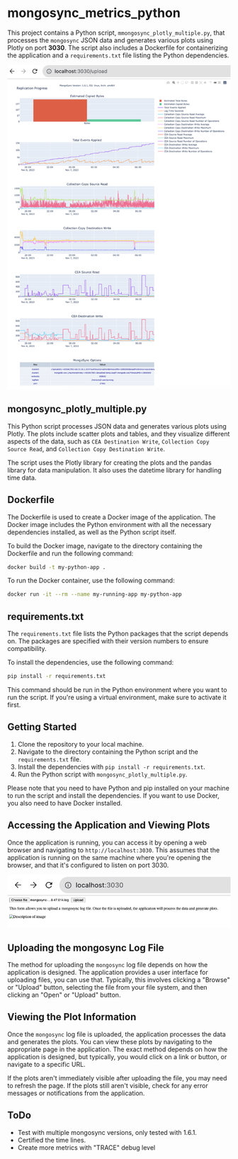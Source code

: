 # mongosync_metrics_python

This project contains a Python script, `mmongosync_plotly_multiple.py`, that processes the `mongosync` JSON data and generates various plots using Plotly on port **3030**. The script also includes a Dockerfile for containerizing the application and a `requirements.txt` file listing the Python dependencies.

![Alt text for image 1](static/image-1.png)

## mongosync_plotly_multiple.py

This Python script processes JSON data and generates various plots using Plotly. The plots include scatter plots and tables, and they visualize different aspects of the data, such as `CEA Destination Write`, `Collection Copy Source Read`, and `Collection Copy Destination Write`.

The script uses the Plotly library for creating the plots and the pandas library for data manipulation. It also uses the datetime library for handling time data.

## Dockerfile

The Dockerfile is used to create a Docker image of the application. The Docker image includes the Python environment with all the necessary dependencies installed, as well as the Python script itself.

To build the Docker image, navigate to the directory containing the Dockerfile and run the following command:

```bash
docker build -t my-python-app .
```

To run the Docker container, use the following command:

```bash
docker run -it --rm --name my-running-app my-python-app
```

## requirements.txt

The `requirements.txt` file lists the Python packages that the script depends on. The packages are specified with their version numbers to ensure compatibility.          

To install the dependencies, use the following command:

```bash
pip install -r requirements.txt
```

This command should be run in the Python environment where you want to run the script. If you're using a virtual environment, make sure to activate it first.

## Getting Started

1. Clone the repository to your local machine.
2. Navigate to the directory containing the Python script and the `requirements.txt` file.
3. Install the dependencies with `pip install -r requirements.txt`.
4. Run the Python script with `mongosync_plotly_multiple.py`.

Please note that you need to have Python and pip installed on your machine to run the script and install the dependencies. If you want to use Docker, you also need to have Docker installed.

## Accessing the Application and Viewing Plots

Once the application is running, you can access it by opening a web browser and navigating to `http://localhost:3030`. This assumes that the application is running on the same machine where you're opening the browser, and that it's configured to listen on port 3030.

![Alt text for image 2](static/image-2.png)

## Uploading the mongosync Log File

The method for uploading the `mongosync` log file depends on how the application is designed. The application provides a user interface for uploading files, you can use that. Typically, this involves clicking a "Browse" or "Upload" button, selecting the file from your file system, and then clicking an "Open" or "Upload" button.

## Viewing the Plot Information

Once the `mongosync` log file is uploaded, the application processes the data and generates the plots. You can view these plots by navigating to the appropriate page in the application. The exact method depends on how the application is designed, but typically, you would click on a link or button, or navigate to a specific URL.

If the plots aren't immediately visible after uploading the file, you may need to refresh the page. If the plots still aren't visible, check for any error messages or notifications from the application.

## ToDo

- Test with multiple mongosync versions, only tested with 1.6.1.
- Certified the time lines.
- Create more metrics with "TRACE" debug level